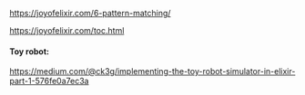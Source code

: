 https://joyofelixir.com/6-pattern-matching/

https://joyofelixir.com/toc.html

#### Toy robot:
https://medium.com/@ck3g/implementing-the-toy-robot-simulator-in-elixir-part-1-576fe0a7ec3a

